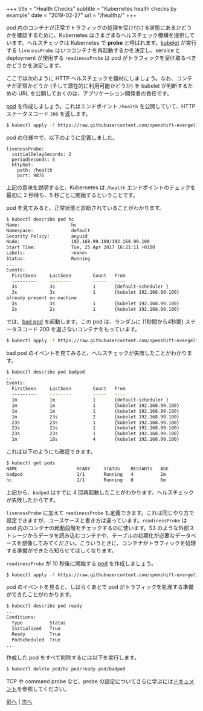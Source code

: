 +++
title = "Health Checks"
subtitle = "Kubernetes health checks by example"
date = "2019-02-27"
url = "/healthz/"
+++

pod 内のコンテナが正常でトラフィックの処理を受け付ける状態にあるかどうかを確認するために、Kubernetes はさまざまなヘルスチェック機構を提供しています。ヘルスチェックは Kubernetes で **probe** と呼ばれます。[kubelet](https://kubernetes.io/docs/admin/kubelet/) が実行する `livenessProbe` はいつコンテナを再起動するかを決定し、service と deployment が使用する `readinessProbe` は pod がトラフィックを受け取るべきかどうかを決定します。

ここでは次のように HTTP ヘルスチェックを題材にしましょう。なお、コンテナが正常かどうか (そして潜在的に利用可能かどうか) を kubelet が判断するための URL を公開しておくのは、アプリケーション開発者の責任です。

[pod](https://github.com/openshift-evangelists/kbe/blob/master/specs/healthz/pod.yaml) を作成しましょう。これはエンドポイント `/health` を公開していて、HTTP ステータスコード `200` を返します。

```bash
$ kubectl apply -f https://raw.githubusercontent.com/openshift-evangelists/kbe/master/specs/healthz/pod.yaml
```

pod の仕様中で、以下のように定義しました。

```
livenessProbe:
  initialDelaySeconds: 2
  periodSeconds: 5
  httpGet:
    path: /health
    port: 9876
```

上記の意味を説明すると、Kubernetes は `/health` エンドポイントのチェックを最初に 2 秒待ち、5 秒ごとに開始するということです。

pod を見てみると、正常状態と診断されていることがわかります。

```bash
$ kubectl describe pod hc
Name:                   hc
Namespace:              default
Security Policy:        anyuid
Node:                   192.168.99.100/192.168.99.100
Start Time:             Tue, 25 Apr 2017 16:21:11 +0100
Labels:                 <none>
Status:                 Running
...
Events:
  FirstSeen     LastSeen        Count   From                            SubobjectPath           Type            Reason          Message
  ---------     --------        -----   ----                            -------------           --------        ------          -------
  3s            3s              1       {default-scheduler }                                    Normal          Scheduled       Successfully assigned hc to 192.168.99.100
  3s            3s              1       {kubelet 192.168.99.100}        spec.containers{sise}   Normal          Pulled          Container image "mhausenblas/simpleservice:0.5.0"
already present on machine
  3s            3s              1       {kubelet 192.168.99.100}        spec.containers{sise}   Normal          Created         Created container with docker id 8a628578d6ad; Security:[seccomp=unconfined]
  2s            2s              1       {kubelet 192.168.99.100}        spec.containers{sise}   Normal          Started         Started container with docker id 8a628578d6ad
```

では、[bad pod](https://github.com/openshift-evangelists/kbe/blob/master/specs/healthz/badpod.yaml) を起動します。この pod は、ランダムに (1秒間から4秒間) ステータスコード 200 を返さないコンテナをもっています。

```bash
$ kubectl apply -f https://raw.githubusercontent.com/openshift-evangelists/kbe/master/specs/healthz/badpod.yaml
```

bad pod のイベントを見てみると、ヘルスチェックが失敗したことがわかります。

```bash
$ kubectl describe pod badpod
...
Events:
  FirstSeen     LastSeen        Count   From                            SubobjectPath           Type            Reason          Message
  ---------     --------        -----   ----                            -------------           --------        ------          -------
  1m            1m              1       {default-scheduler }                                    Normal          Scheduled       Successfully assigned badpod to 192.168.99.100
  1m            1m              1       {kubelet 192.168.99.100}        spec.containers{sise}   Normal          Created         Created container with docker id 7dd660f04945; Security:[seccomp=unconfined]
  1m            1m              1       {kubelet 192.168.99.100}        spec.containers{sise}   Normal          Started         Started container with docker id 7dd660f04945
  1m            23s             2       {kubelet 192.168.99.100}        spec.containers{sise}   Normal          Pulled          Container image "mhausenblas/simpleservice:0.5.0" already present on machine
  23s           23s             1       {kubelet 192.168.99.100}        spec.containers{sise}   Normal          Killing         Killing container with docker id 7dd660f04945: pod "badpod_default(53e5c06a-29cb-11e7-b44f-be3e8f4350ff)" container "sise" is unhealthy, it will be killed and re-created.
  23s           23s             1       {kubelet 192.168.99.100}        spec.containers{sise}   Normal          Created         Created container with docker id ec63dc3edfaa; Security:[seccomp=unconfined]
  23s           23s             1       {kubelet 192.168.99.100}        spec.containers{sise}   Normal          Started         Started container with docker id ec63dc3edfaa
  1m            18s             4       {kubelet 192.168.99.100}        spec.containers{sise}   Warning         Unhealthy       Liveness probe failed: Get http://172.17.0.4:9876/health: net/http: request canceled (Client.Timeout exceeded while awaiting headers)
```

これは以下のようにも確認できます。

```bash
$ kubectl get pods
NAME                      READY     STATUS    RESTARTS   AGE
badpod                    1/1       Running   4          2m
hc                        1/1       Running   0          6m
```

上記から、`badpod` はすでに 4 回再起動したことがわかります。ヘルスチェックが失敗したからです。

`livenessProbe` に加えて `readinessProbe` も定義できます。これは同じやり方で設定できますが、ユースケースと書き方は違っています。`readinessProbe` は pod 内のコンテナの起動段階をチェックするのに使います。S3 のような外部ストレージからデータを読み込むコンテナや、テーブルの初期化が必要なデータベースを想像してみてください。こういうときに、コンテナがトラフィックを処理する準備ができたら知らせてほしくなります。

`readinessProbe` が 10 秒後に開始する [pod](https://github.com/openshift-evangelists/kbe/blob/master/specs/healthz/ready.yaml) を作成しましょう。

```bash
$ kubectl apply -f https://raw.githubusercontent.com/openshift-evangelists/kbe/master/specs/healthz/ready.yaml
```

pod のイベントを見ると、しばらくあとで pod がトラフィックを処理する準備ができたことがわかります。

```bash
$ kubectl describe pod ready
...
Conditions:                                                                                                                                                               [0/1888]
  Type          Status
  Initialized   True
  Ready         True
  PodScheduled  True
...
```
作成した pod をすべて削除するには以下を実行します。

```bash
$ kubectl delete pod/hc pod/ready pod/badpod
```

TCP や command probe など、probe の設定についてさらに学ぶには[ドキュメント](https://kubernetes.io/docs/tasks/configure-pod-container/configure-liveness-readiness-probes/)を参照してください。

[前へ](/sd) | [次へ](/envs)
